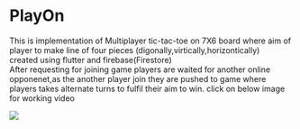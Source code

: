 # PlayOn
This is implementation of Multiplayer tic-tac-toe on 7X6 board where aim of player to make line of four pieces (digonally,virtically,horizontically)<br />
created using flutter and firebase(Firestore)<br />
After requesting for joining game players are waited for another online opponenet,as the another player join they are pushed to game where players takes alternate turns to fulfil their aim to win.
click on below image for working video<br />

[![](http://img.youtube.com/vi/7Z-PJ6QR_4s/0.jpg)](http://www.youtube.com/watch?v=7Z-PJ6QR_4s "working video")
